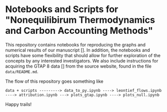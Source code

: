 # Notebooks and Scripts for "Nonequilibirum Thermodynamics and Carbon Accounting Methods" 
This repository contains notebooks for reproducing the graphs and numerical results
of our manuscript []. In addition, the notebooks and scripts have some flexibility that should
allow for further exploration of the concepts by any interested investigators.
We also include instructions for acquiring the GTAP 8 data [] from the source website,
found in the file `data/README.md`.

The flow of this repository goes something like

```
data + scripts ---------> data_to_py.ipynb ----> leontief_flows.ipynb ----> attribution.ipynb ---> plots_gtap.ipynb ----> plots_null.ipynb
```

Happy trails!